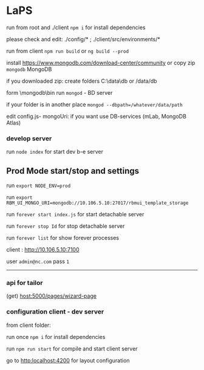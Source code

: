 # LaPS

run from root and ./client `npm i`  for install dependencies 

please check and edit: ./config/* ; ./client/src/environments/*

run from client `npm run build` or `ng build --prod`

install <https://www.mongodb.com/download-center/community> or copy zip `mongodb` MongoDB

if you downloaded zip: create folders C:\data\db or /data/db 

form \mongodb\bin run `mongod` - BD server

if your folder is in another place `mongod --dbpath=/whatever/data/path`

edit config.js- mongoUri: if you want use DB-services (mLab, MongoDB Atlas)

### develop server
run `node index` for start dev b-e server

## Prod Mode start/stop and settings

run `export NODE_ENV=prod`

run `export RBM_UI_MONGO_URI=mongodb://10.106.5.10:27017/rbmui_template_storage`

run `forever start index.js` for start detachable server

run `forever stop Id` for stop detachable server

run `forever list` for show forever processes

client : <http://10.106.5.10:7100>

user `admin@nc.com`  pass `1`



-------------------------------------------
### api for tailor

(get) <host:5000/pages/wizard-page>

### configuration client - dev server

from client folder:
 
run once `npm i` for install dependencies 

run `npm run start` for compile and start client server

go to <http:localhost:4200> for layout configuration

